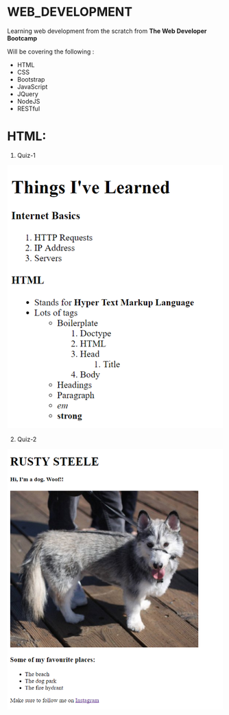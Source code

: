 # WEB_DEVELOPMENT
Learning web development from the scratch from __The Web Developer Bootcamp__ 

Will be covering the following :
* HTML
* CSS
* Bootstrap
* JavaScript
* JQuery
* NodeJS
* RESTful
# HTML:
1. Quiz-1

![](https://github.com/prajwalajayaprakash/web_development/blob/master/images/Quiz1.PNG)

2. Quiz-2

![](https://github.com/prajwalajayaprakash/web_development/blob/master/images/Quiz2.PNG)
